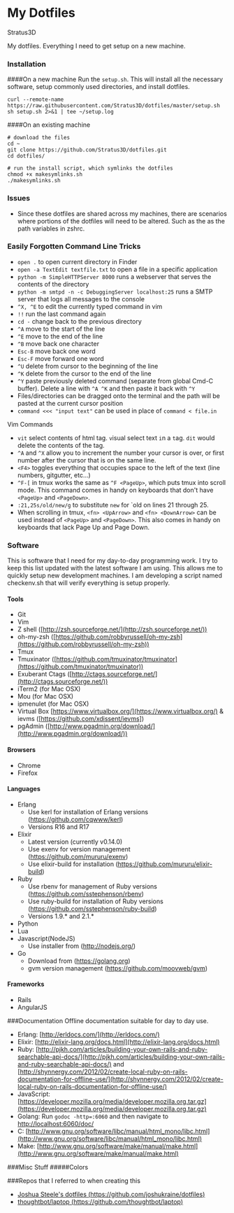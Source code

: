 My Dotfiles
===========

Stratus3D

My dotfiles. Everything I need to get setup on a new machine.

### Installation

####On a new machine
Run the `setup.sh`. This will install all the necessary software, setup commonly used directories, and install dotfiles.

    curl --remote-name https://raw.githubusercontent.com/Stratus3D/dotfiles/master/setup.sh
    sh setup.sh 2>&1 | tee ~/setup.log

####On an existing machine

    # download the files
    cd ~
    git clone https://github.com/Stratus3D/dotfiles.git
    cd dotfiles/

    # run the install script, which symlinks the dotfiles
    chmod +x makesymlinks.sh
    ./makesymlinks.sh


### Issues
* Since these dotfiles are shared across my machines, there are scenarios where portions of the dotfiles will need to be altered. Such as the as the path variables in zshrc.


### Easily Forgotten Command Line Tricks
* `open .` to open current directory in Finder
* `open -a TextEdit textfile.txt` to open a file in a specific application
* `python -m SimpleHTTPServer 8000` runs a webserver that serves the contents of the directory
* `python -m smtpd -n -c DebuggingServer localhost:25` runs a SMTP server that logs all messages to the console
* `^X, ^E` to edit the currently typed command in vim
* `!!` run the last command again
* `cd -` change back to the previous directory
* `^A` move to the start of the line
* `^E` move to the end of the line
* `^B` move back one character
* `Esc-B` move back one word
* `Esc-F` move forward one word
* `^U` delete from cursor to the beginning of the line
* `^K` delete from the cursor to the end of the line
* `^Y` paste previously deleted command (separate from global Cmd-C buffer). Delete a line with `^A ^K` and then paste it back with `^Y`
* Files/directories can be dragged onto the terminal and the path will be pasted at the current cursor position
* `command <<< "input text"` can be used in place of `command < file.in`

Vim Commands
* `vit` select contents of html tag. `v`isual select text `i`n a `t`ag. `dit` would delete the contents of the tag.
* `^A` and `^X` allow you to increment the number your cursor is over, or first number after the cursor that is on the same line.
* `<F4>` toggles everything that occupies space to the left of the text (line numbers, gitgutter, etc...)
* `^F-[` in tmux works the same as `^F <PageUp>`, which puts tmux into scroll mode. This command comes in handy on keyboards that don't have `<PageUp>` and `<PageDown>`.
* `:21,25s/old/new/g` to substitute `new` for `old on lines 21 through 25.
* When scrolling in tmux, `<fn> <UpArrow>` and `<fn> <DownArrow>` can be used instead of `<PageUp>` and `<PageDown>`. This also comes in handy on keyboards that lack Page Up and Page Down.


### Software
This is software that I need for my day-to-day programming work. I try to keep this list updated with the latest software I am using. This allows me to quickly setup new development machines. I am developing a script named checkenv.sh that will verify everything is setup properly.

#### Tools
* Git
* Vim
* Z shell ([http://zsh.sourceforge.net/](http://zsh.sourceforge.net/))
* oh-my-zsh ([https://github.com/robbyrussell/oh-my-zsh](https://github.com/robbyrussell/oh-my-zsh))
* Tmux
* Tmuxinator ([https://github.com/tmuxinator/tmuxinator](https://github.com/tmuxinator/tmuxinator))
* Exuberant Ctags ([http://ctags.sourceforge.net/](http://ctags.sourceforge.net/))
* iTerm2 (for Mac OSX)
* Mou (for Mac OSX)
* ipmenulet (for Mac OSX)
* Virtual Box [https://www.virtualbox.org/](https://www.virtualbox.org/) & ievms ([https://github.com/xdissent/ievms])
* pgAdmin ([http://www.pgadmin.org/download/](http://www.pgadmin.org/download/))

#### Browsers
* Chrome
* Firefox

#### Languages
* Erlang
  * Use kerl for installation of Erlang versions (https://github.com/cqwww/kerl)
  * Versions R16 and R17
* Elixir
  * Latest version (currently v0.14.0)
  * Use exenv for version management (https://github.com/mururu/exenv)
  * Use elixir-build for installation (https://github.com/mururu/elixir-build)
* Ruby
  * Use rbenv for management of Ruby versions (https://github.com/sstephenson/rbenv)
  * Use ruby-build for installation of Ruby versions (https://github.com/sstephenson/ruby-build)
  * Versions 1.9.\* and 2.1.\*
* Python
* Lua
* Javascript(NodeJS)
  * Use installer from (http://nodejs.org/)
* Go
  * Download from (https://golang.org)
  * gvm version management (https://github.com/moovweb/gvm)

#### Frameworks
* Rails
* AngularJS

###Documentation
Offline documentation suitable for day to day use.
* Erlang: [http://erldocs.com/](http://erldocs.com/)
* Elixir: [http://elixir-lang.org/docs.html](http://elixir-lang.org/docs.html)
* Ruby: [http://pjkh.com/articles/building-your-own-rails-and-ruby-searchable-api-docs/](http://pjkh.com/articles/building-your-own-rails-and-ruby-searchable-api-docs/) and [http://shynnergy.com/2012/02/create-local-ruby-on-rails-documentation-for-offline-use/](http://shynnergy.com/2012/02/create-local-ruby-on-rails-documentation-for-offline-use/)
* JavaScript: [https://developer.mozilla.org/media/developer.mozilla.org.tar.gz](https://developer.mozilla.org/media/developer.mozilla.org.tar.gz)
* Golang: Run `godoc -http=:6060` and then navigate to [http://localhost:6060/doc/](http://localhost:6060/doc/)
* C: [http://www.gnu.org/software/libc/manual/html_mono/libc.html](http://www.gnu.org/software/libc/manual/html_mono/libc.html)
* Make: [http://www.gnu.org/software/make/manual/make.html](http://www.gnu.org/software/make/manual/make.html)

###Misc Stuff
#####Colors

###Repos that I referred to when creating this
* [Joshua Steele's dotfiles (https://github.com/joshukraine/dotfiles)](https://github.com/joshukraine/dotfiles)
* [thoughtbot/laptop (https://github.com/thoughtbot/laptop)](https://github.com/thoughtbot/laptop)
